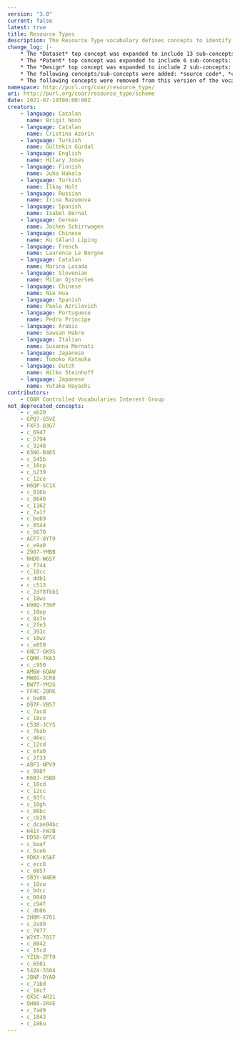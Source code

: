 ```yaml
---
version: "3.0"
current: false
latest: true
title: Resource Types
description: The Resource Type vocabulary defines concepts to identify the genre of a resource. Such resources, like publications, research data, audio and video objects, are typically deposited in institutional and thematic repositories or published in ejournals. This vocabulary supports a hierarchical model that relates narrower and broader concepts. Multilingual labels regard regional distinctions in language and term. Concepts of this vocabulary are mapped with terms and concepts of similar vocabularies and dictionaries.
change_log: |-
    * The *Dataset* top concept was expanded to include 13 sub-concepts: *aggregated data*, *clinical trial data*, *compiled data*, *encoded data*, *experimental data*, *genomic data*, *geospatial data*, *laboratory notebook*, *measurement and test data*, *observational data*, *recorded data*, *simulation data* and *survey data*.
    * The *Patent* top concept was expanded to include 6 sub-concepts: *PCT application*, *design patent*, *plant patent*, *plant variety protection*, *software patent* and *utility model*.
    * The *Design* top concept was expanded to include 2 sub-concepts: *industrial design* and *layout design*.
    * The following concepts/sub-concepts were added: *source code*, *conference presentation*, *other periodical*, *research protocol*, *peer review*, *commentary*, *transcription* and *trademark*.
    * The following concepts were removed from this version of the vocabulary:  *interview*, *report par*, *contribution to journal*, *internal report*, *other type of report*, *report to funding agency* and *periodical*. These concepts remains in the earlier versions of the vocabulary, and the PURL URIs continue to resolve.
namespace: http://purl.org/coar/resource_type/
uri: http://purl.org/coar/resource_type/scheme
date: 2021-07-19T00:00:00Z
creators:
    - language: Catalan
      name: Brigit Nonó
    - language: Catalan
      name: Cristina Azorín
    - language: Turkish
      name: Gültekin Gürdal
    - language: English
      name: Hilary Jones
    - language: Finnish
      name: Juha Hakala
    - language: Turkish
      name: Ilkay Holt
    - language: Russian
      name: Irina Razumova
    - language: Spanish
      name: Isabel Bernal
    - language: German
      name: Jochen Schirrwagen
    - language: Chinese
      name: Ku (Alan) Liping
    - language: French
      name: Laurence Le Borgne
    - language: Catalan
      name: Marina Losada
    - language: Slovenian
      name: Milan Ojsteršek
    - language: Chinese
      name: Nie Hua
    - language: Spanish
      name: Paola Azrilevich
    - language: Portuguese
      name: Pedro Príncipe
    - language: Arabic
      name: Sawsan Habre
    - language: Italian
      name: Susanna Mornati
    - language: Japanese
      name: Tomoko Kataoka
    - language: Dutch
      name: Wilko Steinhoff
    - language: Japanese
      name: Yutaka Hayashi
contributors:
    - COAR Controlled Vocabularies Interest Group
not_deprecated_concepts:
    - c_ab20
    - GPQ7-G5VE
    - FXF3-D3G7
    - c_6947
    - c_5794
    - c_3248
    - 63NG-B465
    - c_545b
    - c_18cp
    - c_b239
    - c_12ce
    - H6QP-SC1X
    - c_816b
    - c_0640
    - c_1162
    - c_7a1f
    - c_beb9
    - c_8544
    - c_6670
    - ACF7-8YT9
    - c_e9a0
    - Z907-YMBB
    - NHD0-W6SY
    - c_f744
    - c_18cc
    - c_ddb1
    - c_c513
    - c_2df8fbb1
    - c_18ws
    - H9BQ-739P
    - c_18op
    - c_8a7e
    - c_2fe3
    - c_393c
    - c_18wz
    - c_e059
    - 6NC7-GK9S
    - CQMR-7K63
    - c_c950
    - AM6W-6QAW
    - MW8G-3CR8
    - BW7T-YM2G
    - FF4C-28RK
    - c_ba08
    - D97F-VB57
    - c_7acd
    - c_18co
    - C53B-JCY5
    - c_7bab
    - c_46ec
    - c_12cd
    - c_efa0
    - c_2f33
    - A8F1-NPV9
    - c_998f
    - R60J-J5BD
    - c_18cd
    - c_12cc
    - c_93fc
    - c_18gh
    - c_86bc
    - c_cb28
    - c_dcae04bc
    - H41Y-FW7B
    - DD58-GFSX
    - c_baaf
    - c_5ce6
    - 9DKX-KSAF
    - c_ecc8
    - c_0857
    - SB3Y-W4EH
    - c_18cw
    - c_bdcc
    - c_0040
    - c_c94f
    - c_db06
    - 2H0M-X761
    - c_2cd9
    - c_7877
    - W2XT-7017
    - c_8042
    - c_15cd
    - YZ1N-ZFT9
    - c_6501
    - 542X-3S04
    - JBNF-DYAD
    - c_71bd
    - c_18cf
    - QX5C-AR31
    - QH80-2R4E
    - c_7ad9
    - c_1843
    - c_186u
---
```


